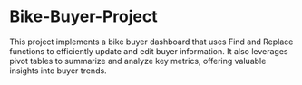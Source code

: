 # Bike-Buyer-Project
This project implements a bike buyer dashboard that uses Find and Replace functions to efficiently update and edit buyer information. It also leverages pivot tables to summarize and analyze key metrics, offering valuable insights into buyer trends.
